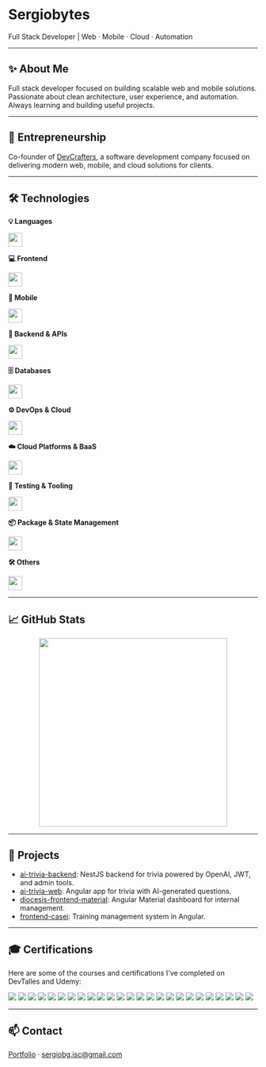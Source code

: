 # Sergiobytes

Full Stack Developer | Web · Mobile · Cloud · Automation

---

## ✨ About Me

Full stack developer focused on building scalable web and mobile solutions. Passionate about clean architecture, user experience, and automation. Always learning and building useful projects.

---

## 🏢 Entrepreneurship

Co-founder of [DevCrafters](https://devcrafters.dev/), a software development company focused on delivering modern web, mobile, and cloud solutions for clients.

---

## 🛠️ Technologies

**💡 Languages**

<img src="https://skills.syvixor.com/api/icons?i=typescript,javascript,python,csharp,dart" height="28" />

**💻 Frontend**

<img src="https://skills.syvixor.com/api/icons?i=html,css3,sass,tailwind,materialui,daisyui,vite,angular,vue" height="28" />

**📱 Mobile**

<img src="https://skills.syvixor.com/api/icons?i=flutter,android" height="28" />

**🧠 Backend & APIs**

<img src="https://skills.syvixor.com/api/icons?i=nestjs,nodejs,express,django,graphql,apollo,jwt,stripe,twilio" height="28" />

**🗄️ Databases**

<img src="https://skills.syvixor.com/api/icons?i=sqlserver,postgresql,sqlite,mongodb,prisma" height="28" />

**⚙️ DevOps & Cloud**

<img src="https://skills.syvixor.com/api/icons?i=docker,kubernetes,gcp,netlify,nginx,n8n" height="28" />

**☁️ Cloud Platforms & BaaS**

<img src="https://skills.syvixor.com/api/icons?i=firebase" height="28" />

**🧪 Testing & Tooling**

<img src="https://skills.syvixor.com/api/icons?i=jest,vitest,postman" height="28" />

**📦 Package & State Management**

<img src="https://skills.syvixor.com/api/icons?i=npm,pnpm,pinia,tanstack,riverpod,bloc,getx" height="28" />

**🛠️ Others**

<img src="https://skills.syvixor.com/api/icons?i=git,github,githubcopilot,googlegemini,rxjs,dotnet,vite,deno,visualstudio,vscode" height="28" />

---

## 📈 GitHub Stats

<p align="center">
	<img src="https://streak-stats.demolab.com?user=sergiobytes&theme=highcontrast&border_radius=7&hide_border=true&exclude_days=Sun%2CSat&card_width=467" width="380"/>
</p>

---

## 📌 Projects

- [ai-trivia-backend](https://github.com/sergiobytes/ai-trivia-backend): NestJS backend for trivia powered by OpenAI, JWT, and admin tools.
- [ai-trivia-web](https://github.com/sergiobytes/ai-trivia-web): Angular app for trivia with AI-generated questions.
- [diocesis-frontend-material](https://github.com/Sergio-Frontend-Projects/diocesis-frontend-material): Angular Material dashboard for internal management.
- [frontend-casei](https://github.com/residencias-isc-2025/frontend-casei): Training management system in Angular.

---

## 🎓 Certifications

Here are some of the courses and certifications I've completed on DevTalles and Udemy:

<p align="left">
  <a href="https://cursos.devtalles.com/certificates/bgyevufaap"><img src="https://img.shields.io/badge/Git%2BGitHub%3A%20Todo%20un%20sistema%20de%20control%20de%20versiones%20de%20cero-2023-blue?style=for-the-badge" /></a>
  <a href="https://cursos.devtalles.com/certificates/kexmuijhyf"><img src="https://img.shields.io/badge/JavaScript%20Moderno%3A%20Gu%C3%ADa%20para%20dominar%20el%20idioma-2023-yellow?style=for-the-badge" /></a>
  <a href="https://cursos.devtalles.com/certificates/btiignzhpb"><img src="https://img.shields.io/badge/TypeScript%3A%20Tu%20completa%20gu%C3%ADa%20y%20manual%20de%20mano-2023-blue?style=for-the-badge" /></a>
  <a href="https://cursos.devtalles.com/certificates/s17vg774yc"><img src="https://img.shields.io/badge/Principios%20SOLID%20y%20Clean%20Code-2023-green?style=for-the-badge" /></a>
  <a href="https://cursos.devtalles.com/certificates/m5ez6kwi3a"><img src="https://img.shields.io/badge/SQL%20de%20cero%3A%20Tu%20gu%C3%ADa%20pr%C3%A1ctica%20con%20PostgreSQL-2023-blue?style=for-the-badge" /></a>
  <a href="https://cursos.devtalles.com/certificates/3kj05k91sx"><img src="https://img.shields.io/badge/Node.Js%3A%20De%20cero%20a%20experto-2024-green?style=for-the-badge" /></a>
  <a href="https://cursos.devtalles.com/certificates/ugqjzeblat"><img src="https://img.shields.io/badge/Node%20%E2%80%93%20Autenticaci%C3%B3n%20Rest%20con%20Clean%20Architecture-2024-blue?style=for-the-badge" /></a>
  <a href="https://cursos.devtalles.com/certificates/icfl1m2jwl"><img src="https://img.shields.io/badge/Nest%3A%20Desarrollo%20backend%20escalable%20con%20Node-2024-red?style=for-the-badge" /></a>
  <a href="https://cursos.devtalles.com/certificates/xxaor6d2h2"><img src="https://img.shields.io/badge/Flutter%20%E2%80%93%20M%C3%B3vil%3A%20De%20cero%20a%20experto-2024-blue?style=for-the-badge" /></a>
  <a href="https://cursos.devtalles.com/certificates/ngihoc8hka"><img src="https://img.shields.io/badge/Mini--Curso%3A%20Riverpod%20providers%20con%20anotaciones-2024-green?style=for-the-badge" /></a>
  <a href="https://cursos.devtalles.com/certificates/irmcjis4tb"><img src="https://img.shields.io/badge/NestJS%20%2B%20Microservicios%3A%20Aplicaciones%20escalables%20y%20modulares-2024-red?style=for-the-badge" /></a>
  <a href="https://www.udemy.com/certificate/UC-3c19d245-df15-47ee-afb8-f1c860eaaedb/"><img src="https://img.shields.io/badge/Aprende%20Programaci%C3%B3n%20Backend%20en%20C%23%20.NET-2024-purple?style=for-the-badge" /></a>
  <a href="https://cursos.devtalles.com/certificates/ajeqyvap3g"><img src="https://img.shields.io/badge/ReactiveX%20%E2%80%93%20RxJs%3A%20De%20cero%20hasta%20los%20detalles-2024-blue?style=for-the-badge" /></a>
  <a href="https://cursos.devtalles.com/certificates/nkkxcrstqv"><img src="https://img.shields.io/badge/Flutter%20%E2%80%93%20M%C3%B3vil%3A%20Recursos%20Nativos-2024-blue?style=for-the-badge" /></a>
  <a href="https://cursos.devtalles.com/certificates/54qgewgtwu"><img src="https://img.shields.io/badge/Docker%3A%20Gu%C3%ADa%20pr%C3%A1ctica%20de%20uso%20para%20desarrolladores-2024-blue?style=for-the-badge" /></a>
  <a href="https://cursos.devtalles.com/certificates/tzsxfglovi"><img src="https://img.shields.io/badge/Flutter%20%E2%80%93%20M%C3%B3vil%3A%20Dise%C3%B1os%20profesionales%20y%20animaciones-2024-blue?style=for-the-badge" /></a>
  <a href="https://cursos.devtalles.com/certificates/qxpu4wdhfo"><img src="https://img.shields.io/badge/NestJs%20%2B%20Reportes%3A%20Genera%20PDFs%20desde%20Node-2024-red?style=for-the-badge" /></a>
  <a href="https://cursos.devtalles.com/certificates/rhoio7rjii"><img src="https://img.shields.io/badge/Nest%20%2B%20GraphQL%3A%20Evoluciona%20tus%20APIs-2024-red?style=for-the-badge" /></a>
  <a href="https://cursos.devtalles.com/certificates/wujmo3p24o"><img src="https://img.shields.io/badge/Angular%3A%20De%20cero%20a%20experto-2024-red?style=for-the-badge" /></a>
  <a href="https://cursos.devtalles.com/certificates/dadl3s5o1e"><img src="https://img.shields.io/badge/OpenAI%3A%20Ejercicios%20y%20asistentes%20con%20Angular%20%2B%20NestJS-2024-blue?style=for-the-badge" /></a>
  <a href="https://cursos.devtalles.com/certificates/pmar95bhf9"><img src="https://img.shields.io/badge/Angular%20Pro%3A%20Lleva%20tus%20bases%20al%20siguiente%20nivel-2024-red?style=for-the-badge" /></a>
  <a href="https://cursos.devtalles.com/certificates/tavnb6l34a"><img src="https://img.shields.io/badge/Flutter%20Avanzado%3A%20Lleva%20tu%20conocimiento%20al%20siguiente%20nivel-2024-blue?style=for-the-badge" /></a>
  <a href="https://cursos.devtalles.com/certificates/ambsctervm"><img src="https://img.shields.io/badge/Vue.js%20de%20Cero%20a%20Experto%3A%20Composition%20Api-2024-green?style=for-the-badge" /></a>
  <a href="https://cursos.devtalles.com/certificates/4uqkvuwbrp"><img src="https://img.shields.io/badge/NestJS%20%2B%20Testing%3A%20Pruebas%20unitarias%20y%20end%20to%20end%20(e2e)-2025-red?style=for-the-badge" /></a> 
  <a href="https://cursos.devtalles.com/certificates/j1z4owa1bf"><img src="https://img.shields.io/badge/Flutter%20%2B%20Gemini%3A%20Aplicaciones%20con%20inteligencia%20artificial-2025-blue?style=for-the-badge" /></a>
</p>

---

## 📫 Contact

[Portfolio](https://sergio-barreras-dev.netlify.app/) · sergiobg.isc@gmail.com
